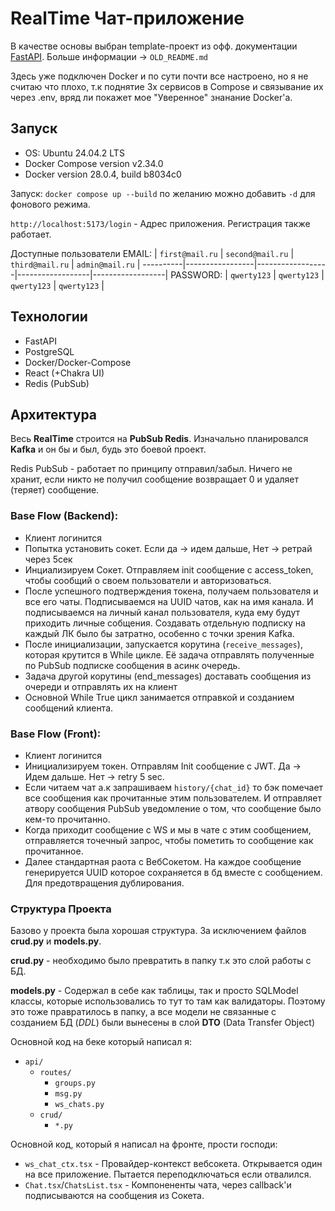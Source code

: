 # RealTime Чат-приложение 
В качестве основы выбран template-проект из офф. документации [FastAPI](https://github.com/fastapi/full-stack-fastapi-template). Больше информации -> `OLD_README.md`

Здесь уже подключен Docker и по сути почти все настроено, но я не считаю что плохо, т.к поднятие 3х сервисов в Compose и связывание их через .env, вряд ли покажет мое "Уверенное" знанание Docker'a.

## Запуск
- OS: Ubuntu 24.04.2 LTS
- Docker Compose version v2.34.0
- Docker version 28.0.4, build b8034c0

Запуск: `docker compose up --build` по желанию можно добавить `-d` для фонового режима.

`http://localhost:5173/login` - Адрес приложения. Регистрация также работает. 

Доступные пользователи 
EMAIL:    | `first@mail.ru` | `second@mail.ru` | `third@mail.ru`  | `admin@mail.ru`  |
----------|-----------------|------------------|------------------|------------------|
PASSWORD: | `qwerty123`     | `qwerty123`      | `qwerty123`      | `qwerty123`      |

## Технологии
- FastAPI
- PostgreSQL
- Docker/Docker-Compose
- React (+Chakra UI)
- Redis (PubSub)

## Архитектура
Весь **RealTime** строится на **PubSub Redis**. Изначально планировался **Kafka** и он бы и был, будь это боевой проект. 

Redis PubSub - работает по принципу отправил/забыл. Ничего не хранит, если никто не получил сообщение возвращает 0 и удаляет (теряет) сообщение.

### Base Flow (Backend):
- Клиент логинится 
- Попытка установить сокет. Если да -> идем дальше, Нет ->  ретрай через 5сек
- Инциализируем Сокет. Отправляем init сообщение с access_token, чтобы сообщий о своем пользователи и авторизоваться.
- После успешного подтверждения токена, получаем пользователя и все его чаты. Подписываемся на UUID чатов, как на имя канала. И подписываемся на личный канал пользователя, куда ему будут приходить личные собщения. Создавать отдельную подписку на каждый ЛК было бы затратно, особенно с точки зрения Kafka.
- После инициализации, запускается корутина (`receive_messages`), которая крутится в While цикле. Её задача отправлять полученные по PubSub подписке сообщения в асинк очередь.
- Задача другой корутины (end_messages) доставать сообщения из очереди и отправлять их на клиент 
- Основной While True цикл занимается отправкой и созданием сообщений клиента.


### Base Flow (Front):
- Клиент логинится 
- Инициализируем токен. Отправлям Init сообщение с JWT. Да -> Идем дальше. Нет -> retry 5 sec.
- Если читаем чат а.к запрашиваем `history/{chat_id}` то бэк помечает все сообщения как прочитанные этим пользователем. И отправляет атвору сообщения PubSub уведомление о том, что сообщение было кем-то прочитанно.
- Когда приходит сообщение с WS и мы в чате с этим сообщением, отправляется точечный запрос, чтобы пометить то сообщение как прочитанное.  
- Далее стандартная раота с ВебСокетом. На каждое сообщение генерируется UUID которое сохраняется в бд вместе с сообщением. Для предотвращения дублирования. 


### Структура Проекта
Базово у проекта была хорошая структура. 
За исключением файлов **crud.py** и **models.py**. 

**crud.py** - необходимо было превратить в папку т.к это слой работы с БД.

**models.py** - Содержал в себе как таблицы, так и просто SQLModel классы, которые использовались то тут то там как валидаторы. Поэтому это тоже правратилось в папку, а все модели не связанные с созданием БД (*DDL*) были вынесены в слой **DTO** (Data Transfer Object)

Основной код на беке который написал я:
- `api/`
  - `routes/`
    - `groups.py`
    - `msg.py`
    - `ws_chats.py`
  - `crud/`
    - `*.py`

Основной код, который я написал на фронте, прости господи:
- `ws_chat_ctx.tsx` - Провайдер-контекст вебсокета. Открывается один на все приложение. Пытается переподключаться если отвалился.
- `Chat.tsx`/`ChatsList.tsx` - Компонененты чата, через callback'и подписываются на сообщения из Сокета.
